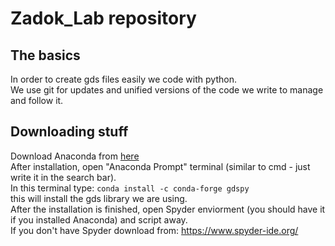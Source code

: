 # Zadok_Lab repository  
## The basics
In order to create gds files easily we code with python.  
We use git for updates and unified versions of the code we write to manage and follow it.  


## Downloading stuff
Download Anaconda from [here](https://www.anaconda.com/)   
After installation, open "Anaconda Prompt" terminal (similar to cmd - just write it in the search bar).  
In this terminal type: `conda install -c conda-forge gdspy`  
this will install the gds library we are using.  
After the installation is finished, open Spyder enviorment (you should have it if you installed Anaconda) and script away.  
If you don't have Spyder download from: https://www.spyder-ide.org/  
